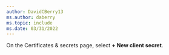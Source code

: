```yaml
---
author: DavidCBerry13
ms.author: daberry
ms.topic: include
ms.date: 03/31/2022
---
```

On the Certificates & secrets page, select **+ New client secret**.
